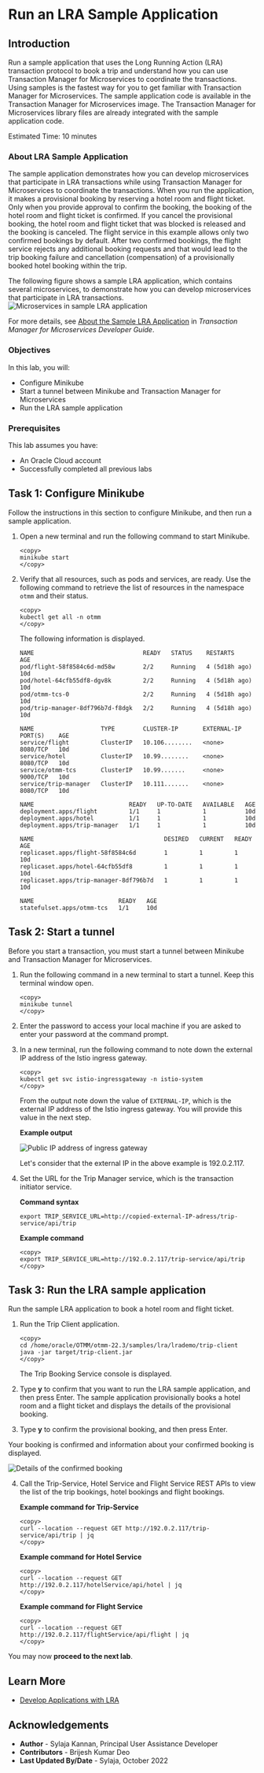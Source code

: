 # Run an LRA Sample Application

## Introduction

Run a sample application that uses the Long Running Action (LRA) transaction protocol to book a trip and understand how you can use Transaction Manager for Microservices to coordinate the transactions. Using samples is the fastest way for you to get familiar with Transaction Manager for Microservices.
The sample application code is available in the Transaction Manager for Microservices image. The Transaction Manager for Microservices library files are already integrated with the sample application code.

Estimated Time: 10 minutes

### About LRA Sample Application

The sample application demonstrates how you can develop microservices that participate in LRA transactions while using Transaction Manager for Microservices to coordinate the transactions. When you run the application, it makes a provisional booking by reserving a hotel room and flight ticket. Only when you provide approval to confirm the booking, the booking of the hotel room and flight ticket is confirmed. If you cancel the provisional booking, the hotel room and flight ticket that was blocked is released and the booking is canceled. The flight service in this example allows only two confirmed bookings by default. After two confirmed bookings, the flight service rejects any additional booking requests and that would lead to the trip booking failure and cancellation (compensation) of a provisionally booked hotel booking within the trip. 

The following figure shows a sample LRA application, which contains several microservices, to demonstrate how you can develop microservices that participate in LRA transactions.
![Microservices in sample LRA application](./images/lra-sample-app.png)

For more details, see [About the Sample LRA Application](https://docs.oracle.com/en/database/oracle/transaction-manager-for-microservices/22.3/tmmdg/set-sample-applications.html#GUID-C5332159-BD13-4210-A02E-475107919FD9) in *Transaction Manager for Microservices Developer Guide*.

### Objectives

In this lab, you will:

* Configure Minikube
* Start a tunnel between Minikube and Transaction Manager for Microservices
* Run the LRA sample application

### Prerequisites

This lab assumes you have:

* An Oracle Cloud account
* Successfully completed all previous labs

## Task 1: Configure Minikube

Follow the instructions in this section to configure Minikube, and then run a sample application.

1. Open a new terminal and run the following command to start Minikube.

    ```text
    <copy>
    minikube start
    </copy>
    ```

2. Verify that all resources, such as pods and services, are ready. Use the following command to retrieve the list of resources in the namespace `otmm` and their status.

    ```text
    <copy>
    kubectl get all -n otmm
    </copy>
    ```

    The following information is displayed.

    ```text
    NAME                               READY   STATUS    RESTARTS        AGE
   pod/flight-58f8584c6d-md58w        2/2     Running   4 (5d18h ago)   10d
   pod/hotel-64cfb55df8-dgv8k         2/2     Running   4 (5d18h ago)   10d
   pod/otmm-tcs-0                     2/2     Running   4 (5d18h ago)   10d
   pod/trip-manager-8df796b7d-f8dgk   2/2     Running   4 (5d18h ago)   10d

   NAME                   TYPE        CLUSTER-IP       EXTERNAL-IP   PORT(S)    AGE
   service/flight         ClusterIP   10.106........   <none>        8080/TCP   10d
   service/hotel          ClusterIP   10.99........    <none>        8080/TCP   10d
   service/otmm-tcs       ClusterIP   10.99.......     <none>        9000/TCP   10d
   service/trip-manager   ClusterIP   10.111.......    <none>        8080/TCP   10d

   NAME                           READY   UP-TO-DATE   AVAILABLE   AGE
   deployment.apps/flight         1/1     1            1           10d
   deployment.apps/hotel          1/1     1            1           10d
   deployment.apps/trip-manager   1/1     1            1           10d

   NAME                                     DESIRED   CURRENT   READY   AGE
   replicaset.apps/flight-58f8584c6d        1         1         1       10d
   replicaset.apps/hotel-64cfb55df8         1         1         1       10d
   replicaset.apps/trip-manager-8df796b7d   1         1         1       10d

   NAME                        READY   AGE
   statefulset.apps/otmm-tcs   1/1     10d
    ```

## Task 2: Start a tunnel

Before you start a transaction, you must start a tunnel between Minikube and Transaction Manager for Microservices.

1. Run the following command in a new terminal to start a tunnel. Keep this terminal window open.

    ```text
    <copy>
    minikube tunnel
    </copy>
    ```

2. Enter the password to access your local machine if you are asked to enter your password at the command prompt.

3. In a new terminal, run the following command to note down the external IP address of the Istio ingress gateway.

    ```text
    <copy>
    kubectl get svc istio-ingressgateway -n istio-system
    </copy>
    ```

    From the output note down the value of `EXTERNAL-IP`, which is the external IP address of the Istio ingress gateway. You will provide this value in the next step.

    **Example output**

    ![Public IP address of ingress gateway](./images/ingress-gateway-ip-address.png)

    Let's consider that the external IP in the above example is 192.0.2.117.

4. Set the URL for the Trip Manager service, which is the transaction initiator service.

    **Command syntax**

    ```text
    export TRIP_SERVICE_URL=http://copied-external-IP-adress/trip-service/api/trip
    ```

    **Example command**

    ```text
    <copy>
    export TRIP_SERVICE_URL=http://192.0.2.117/trip-service/api/trip
    </copy>
    ```

## Task 3: Run the LRA sample application

Run the sample LRA application to book a hotel room and flight ticket.

1. Run the Trip Client application.

    ```text
    <copy>
    cd /home/oracle/OTMM/otmm-22.3/samples/lra/lrademo/trip-client
    java -jar target/trip-client.jar
    </copy>
    ```

    The Trip Booking Service console is displayed.

2. Type **y** to confirm that you want to run the LRA sample application, and then press Enter.
The sample application provisionally books a hotel room and a flight ticket and displays the details of the provisional booking.

3. Type **y** to confirm the provisional booking, and then press Enter.

Your booking is confirmed and information about your confirmed booking is displayed.

![Details of the confirmed booking](./images/lra-confirmation.png)

4. Call the Trip-Service, Hotel Service and Flight Service REST APIs to view the list of the trip bookings, hotel bookings and flight bookings.

   **Example command for Trip-Service**

    ```text
    <copy>
    curl --location --request GET http://192.0.2.117/trip-service/api/trip | jq
    </copy>
    ```
   **Example command for Hotel Service**

    ```text
    <copy>
    curl --location --request GET http://192.0.2.117/hotelService/api/hotel | jq
    </copy>
    ```
   **Example command for Flight Service**

    ```text
    <copy>
    curl --location --request GET http://192.0.2.117/flightService/api/flight | jq
    </copy>
    ```
You may now **proceed to the next lab**.

## Learn More

* [Develop Applications with LRA](https://doc.oracle.com/en/database/oracle/transaction-manager-for-microservices/22.3/tmmdg/develop-lra-applications.html#GUID-63827BB6-7993-40B5-A753-AC42DE97F6F4)

## Acknowledgements

* **Author** - Sylaja Kannan, Principal User Assistance Developer
* **Contributors** - Brijesh Kumar Deo
* **Last Updated By/Date** - Sylaja, October 2022
